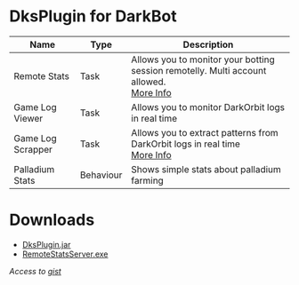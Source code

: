 # DksPlugin for DarkBot

| Name | Type | Description |
| - | - | - |
| Remote Stats | Task | Allows you to monitor your botting session remotelly. Multi account allowed.<br>[More Info](https://github.com/joseankco/DksPluginReleases/blob/main/info/RemoteStats.md) |
| Game Log Viewer | Task | Allows you to monitor DarkOrbit logs in real time |
| Game Log Scrapper | Task | Allows you to extract patterns from DarkOrbit logs in real time<br>[More Info](https://github.com/joseankco/DksPluginReleases/blob/main/info/LogScrapper.md)|
| Palladium Stats | Behaviour | Shows simple stats about palladium farming |

# Downloads
* [DksPlugin.jar](https://gist.github.com/joseankco/bbddd86e6f2c12cf2fe81658b579587f/raw/DksPlugin.jar)
* [RemoteStatsServer.exe](https://gist.github.com/joseankco/bbddd86e6f2c12cf2fe81658b579587f/raw/RemoteStatsServer.exe)

_Access to [gist](https://gist.github.com/joseankco/bbddd86e6f2c12cf2fe81658b579587f/)_
